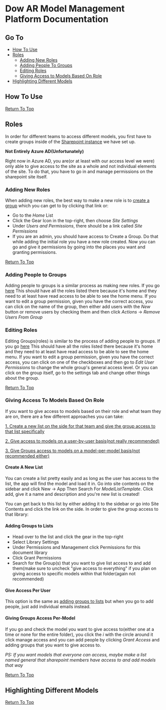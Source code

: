 # Dow AR Model Management Platform Documentation

## Go To

* [How To Use](#how-to-use)
* [Roles](#roles)
  * [Adding New Roles](#adding-new-roles)
  * [Adding People To Groups](#adding-people-to-groups)
  * [Editing Roles](#editing-roles)
  * [Giving Access to Models Based On Role](#giving-access-to-models-based-on-role)
* [Highlighting Different Models](#highlighting-different-models)

## How To Use

[Return To Top](#go-to)

## Roles

In order for different teams to access different models, you first have to create groups inside of the [Sharepoint instance](https://workspaces.bsnconnect.com/sites/Ext_MSU_Capstone_2019/SitePages/Home.aspx) we have set up. 

**Not Entirely Azure AD(Unfortunately)**

Right now in Azure AD, you are(or at least with our access level we were) only able to give access to the site as a whole and not individual elements of the site. To do that, you have to go in and manage permissions on the sharepoint site itself. 

### Adding New Roles

When adding new roles, the best way to make a new role is to [create a group](https://workspaces.bsnconnect.com/sites/Ext_MSU_Capstone_2019/_layouts/15/newgrp.aspx?Source=https%3A%2F%2Fworkspaces%2Ebsnconnect%2Ecom%2Fsites%2FExt%5FMSU%5FCapstone%5F2019%2F%5Flayouts%2F15%2Fuser%2Easpx%3FSource%3Dhttps%253A%252F%252Fworkspaces%252Ebsnconnect%252Ecom%252Fsites%252FExt%255FMSU%255FCapstone%255F2019%252F%255Flayouts%252F15%252FUser%252Easpx%253Fobj%253D%25257B6acab2a9%25252D9b39%25252D4783%25252Da837%25252De4535d218838%25257D%25252C1%25252CLISTITEM%2526List%253D%25257B6acab2a9%25252D9b39%25252D4783%25252Da837%25252De4535d218838%25257D%2526Sourcehttps%25253A%25252F%25252Fworkspaces%25252Ebsnconnect%25252Ecom%25252Fsites%25252FExt%25255FMSU%25255FCapstone%25255F2019%25252FSitePages%25252FHome%25252Easpx) which you can get to by clicking that link or:

* Go to the *Home* List
* Click the Gear Icon in the top-right, then choose *Site Settings*
* Under *Users and Permissions*, there should be a link called *Site Permissions*
* If you are an admin, you should have access to Create a Group. Do that while adding the initial role  you have a new role created. Now you can go and give it permissions by going into the places you want and granting permissions. 

[Return To Top](#go-to)

### Adding People to Groups

Adding people to groups is a similar process as making new roles. If you go [here](https://workspaces.bsnconnect.com/sites/Ext_MSU_Capstone_2019/_layouts/15/user.aspx) This should have all the roles listed there because it's home and they need to at least have read access to be able to see the home menu. If you want to edit a group permission, given you have the correct access, you can click on the name of the group, then either add users with the _New_ button or remove users by checking them and then click _Actions_ -> _Remove Users From Group_


### Editing Roles

Editing Groups(roles) is similar to the process of adding people to groups. If you go [here](https://workspaces.bsnconnect.com/sites/Ext_MSU_Capstone_2019/_layouts/15/user.aspx) This should have all the roles listed there because it's home and they need to at least have read access to be able to see the home menu. If you want to edit a group permission, given you have the correct access, you can click on one of the checkboxes and then go to _Edit User Permissions_ to change the whole group's general access level. Or you can click on the group itself, go to the settings tab and change other things about the group. 

[Return To Top](#go-to)
### Giving Access To Models Based On Role

If you want to give access to models based on their role and what team they are on, there are a few different approaches you can take:

   [1. Create a new list on the side for that team and give the group access to that list specifically](#create-a-new-list) 
 
   [2. Give access to models on a user-by-user basis(not really recommended)](#give-access-per-user) 
 
   [3. Give Groups access to models on a model-per-model basis(not recommended either) ](#giving-groups-access-per-model) 

 #### Create A New List
 You can create a list pretty easily and as long as the user has access to the list, the app will find the model and load it in. Go into site contents on the sidebar and click New -> App Then Search For _ModelListTemplate_. Click add, give it a name and description and you're new list is created! 
 
 You can get back to this list by either adding it to the sidebar or go into Site Contents and click the link on the side. In order to give the group access to that library:
 
 #### Adding Groups to Lists 
 
 * Head over to the list and click the gear in the top-right
 * Select Library Settings
 * Under Permissions and Management click Permissions for this document library
 * Click Grant Permissions
 * Search for the Group(s) that you want to give list access to and add them(make sure to uncheck "give access to everything" if you plan on giving access to specific models within that folder(again not recommended)
 
 
 
 #### Give Access Per User
 This option is the same as [adding groups to lists](#adding-groups-to-lists) but when you go to add people, just add individual emails instead.  
 
 #### Giving Groups Access Per-Model
 If you go and check the model you want to give access to(either one at a time or none for the entire folder), you click the _i_ with the circle around it click manage access and you can add people by clicking _Grant Access_ and adding groups that you want to give access to. 
 
 _PS: If you want models that everyone can access, maybe make a list named general that sharepoint members have access to and add models that way_ 


[Return To Top](#go-to)

## Highlighting Different Models

[Return To Top](#go-to)
